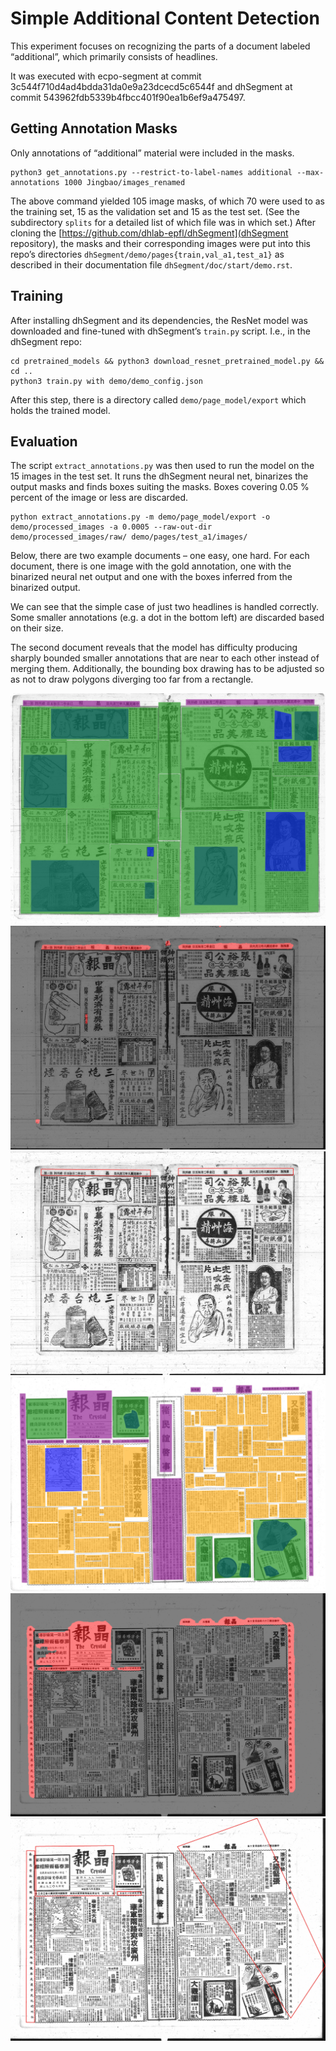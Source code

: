 # Simple Additional Content Detection

This experiment focuses on recognizing the parts of a document labeled
“additional”, which primarily consists of headlines.

It was executed with ecpo-segment at commit
3c544f710d4ad4bdda31da0e9a23dcecd5c6544f and dhSegment at commit
543962fdb5339b4fbcc401f90ea1b6ef9a475497.


## Getting Annotation Masks

Only annotations of “additional” material were included in the masks.

```
python3 get_annotations.py --restrict-to-label-names additional --max-annotations 1000 Jingbao/images_renamed
```

The above command yielded 105 image masks, of which 70 were used to as
the training set, 15 as the validation set and 15 as the test
set. (See the subdirectory `splits` for a detailed list of which file
was in which set.) After cloning the
[https://github.com/dhlab-epfl/dhSegment](dhSegment repository), the
masks and their corresponding images were put into this repo’s
directories `dhSegment/demo/pages{train,val_a1,test_a1}` as described
in their documentation file `dhSegment/doc/start/demo.rst`.

## Training

After installing dhSegment and its dependencies, the ResNet model was
downloaded and fine-tuned with dhSegment’s `train.py` script. I.e., in
the dhSegment repo:

```
cd pretrained_models && python3 download_resnet_pretrained_model.py && cd ..
python3 train.py with demo/demo_config.json
```

After this step, there is a directory called `demo/page_model/export`
which holds the trained model.

## Evaluation

The script `extract_annotations.py` was then used to run the model on
the 15 images in the test set. It runs the dhSegment neural net,
binarizes the output masks and finds boxes suiting the masks. Boxes
covering 0.05 % percent of the image or less are discarded.

```
python extract_annotations.py -m demo/page_model/export -o demo/processed_images -a 0.0005 --raw-out-dir demo/processed_images/raw/ demo/pages/test_a1/images/
```

Below, there are two example documents – one easy, one hard. For each
document, there is one image with the gold annotation, one with the
binarized neural net output and one with the boxes inferred from the
binarized output.

We can see that the simple case of just two headlines is handled
correctly. Some smaller annotations (e.g. a dot in the bottom left)
are discarded based on their size.

The second document reveals that the model has difficulty producing
sharply bounded smaller annotations that are near to each other
instead of merging them. Additionally, the bounding box drawing has to
be adjusted so as not to draw polygons diverging too far from a rectangle.

![Document 1 Gold](samples/jb_0002_1919-03-06_0001+0004_gold.jpg)
![Document 1 Raw](samples/jb_0002_1919-03-06_0001+0004_raw.jpg)
![Document 1 Boxes](samples/jb_0002_1919-03-06_0001+0004_boxes.jpg)
![Document 2 Gold](samples/jb_3800_1939-04-26_0001+0004_gold.jpg)
![Document 2 Raw](samples/jb_3800_1939-04-26_0001+0004_raw.jpg)
![Document 2 Boxes](samples/jb_3800_1939-04-26_0001+0004_boxes.jpg)
